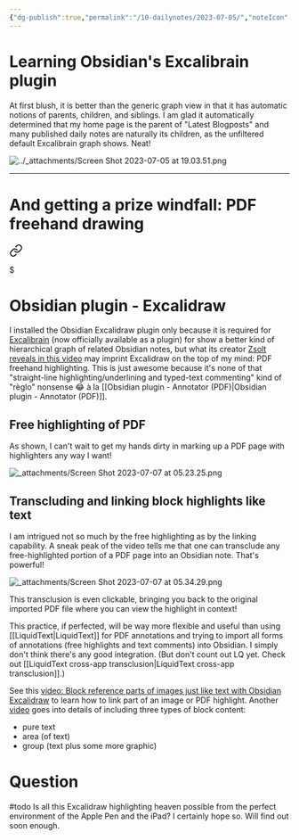 ```yaml
---
{"dg-publish":true,"permalink":"/10-dailynotes/2023-07-05/","noteIcon":"2","created":"","updated":""}
---
```


# Learning Obsidian's Excalibrain plugin

At first blush, it is better than the generic graph view in that it has automatic notions of parents, children, and siblings. I am glad it automatically determined that my home page is the parent of "Latest Blogposts" and many published daily notes are naturally its children, as the unfiltered default Excalibrain graph shows. Neat!

![../_attachments/Screen Shot 2023-07-05 at 19.03.51.png](/img/user/_attachments/Screen%20Shot%202023-07-05%20at%2019.03.51.png)

---
# And getting a prize windfall: PDF freehand drawing


<div class="transclusion internal-embed is-loaded"><a class="markdown-embed-link" href="/obsidian-plugin-excalidraw/" aria-label="Open link"><svg xmlns="http://www.w3.org/2000/svg" width="24" height="24" viewBox="0 0 24 24" fill="none" stroke="currentColor" stroke-width="2" stroke-linecap="round" stroke-linejoin="round" class="svg-icon lucide-link"><path d="M10 13a5 5 0 0 0 7.54.54l3-3a5 5 0 0 0-7.07-7.07l-1.72 1.71"></path><path d="M14 11a5 5 0 0 0-7.54-.54l-3 3a5 5 0 0 0 7.07 7.07l1.71-1.71"></path></svg></a><div class="markdown-embed">

$<div class="markdown-embed-title">

# Obsidian plugin - Excalidraw

</div>



I installed the Obsidian Excalidraw plugin only because it is required for [Excalibrain](https://www.youtube.com/watch?v=rk3K4mlgOMM&list=PL6mqgtMZ4NP3dJlJLxqVm1rd3y-lWklLu) (now officially available as a plugin) for show a better kind of hierarchical graph of related Obsidian notes, but what its creator [Zsolt reveals in this video](https://www.youtube.com/watch?v=o2BD73hbUWk) may imprint Excalidraw on the top of my mind: PDF freehand highlighting. This is just awesome because it's none of that "straight-line highlighting/underlining and typed-text commenting" kind of "règlo" nonsense 😂 à la [[Obsidian plugin - Annotator (PDF)\|Obsidian plugin - Annotator (PDF)]].

## Free highlighting of PDF

As shown, I can't wait to get my hands dirty in marking up a PDF page with highlighters any way I want!

![_attachments/Screen Shot 2023-07-07 at 05.23.25.png](/img/user/_attachments/Screen%20Shot%202023-07-07%20at%2005.23.25.png)

## Transcluding and linking block highlights like text

I am intrigued not so much by the free highlighting as by the linking capability. A sneak peak of the video tells me that one can transclude any free-highlighted portion of a PDF page into an Obsidian note. That's powerful!

![_attachments/Screen Shot 2023-07-07 at 05.34.29.png](/img/user/_attachments/Screen%20Shot%202023-07-07%20at%2005.34.29.png)

This transclusion is even clickable, bringing you back to the original imported PDF file where you can view the highlight in context!

This practice, if perfected, will be way more flexible and useful than using [[LiquidText\|LiquidText]] for PDF annotations and trying to import all forms of annotations (free highlights and text comments) into Obsidian. I simply don't think there's any good integration. (But don't count out LQ yet. Check out [[LiquidText cross-app transclusion\|LiquidText cross-app transclusion]].)

See this [video: Block reference parts of images just like text with Obsidian Excalidraw](https://www.youtube.com/watch?v=yZQoJg2RCKI) to learn how to link part of an image or PDF highlight. Another [video](https://www.youtube.com/watch?v=yZQoJg2RCKI) goes into details of including three types of block content:
- pure text
- area (of text)
- group (text plus some more graphic)

# Question

#todo 
Is all this Excalidraw highlighting heaven possible from the perfect environment of the Apple Pen and the iPad? I certainly hope so. Will find out soon enough.

</div></div>
